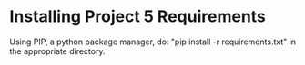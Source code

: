# Installing Project 5 Requirements

Using PIP, a python package manager, do: "pip install -r requirements.txt" in the appropriate directory.